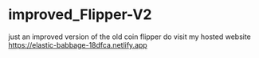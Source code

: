 # improved_Flipper-V2
just an improved version of the old coin flipper 
do visit my hosted website
https://elastic-babbage-18dfca.netlify.app
